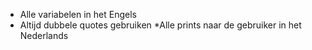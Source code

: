 * Alle variabelen in het Engels
* Altijd dubbele quotes gebruiken
*Alle prints naar de gebruiker in het Nederlands
